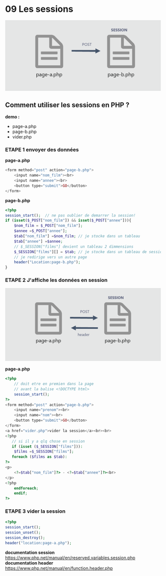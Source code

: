 # 09 Les sessions
![module-9](../img/09-session.png)


## Comment utiliser les sessions en PHP ?   
**demo :**
- page-a.php  
- page-b.php  
- vider.php  
  

### ETAPE 1 envoyer des données

**page-a.php**  

```php
<form method="post" action="page-b.php">
    <input name="nom_film"><br>
    <input name="annee"><br>
    <button type="submit">GO</button>
</form>
```

**page-b.php**  
```php
<?php
session_start();  // ne pas oublier de demarrer la session!
if (isset($_POST["nom_film"]) && isset($_POST["annee"])){
	$nom_film = $_POST["nom_film"];
    $annee =$_POST["annee"];
    $tab["nom_film"] =$nom_film; // je stocke dans un tableau
    $tab["annee"] =$annee;
    // $_SESSION["films"] devient un tableau 2 dimmensions
    $_SESSION["films"][] = $tab; // je stocke dans un tableau de session
    // je redirige vers un autre page
    header("Location:page-b.php");
}

```
### ETAPE 2 J'affiche les données en session
![module-9b](../img/09b-session.png)

**page-a.php**  
  
```php
<?php 
    // doit etre en premien dans la page
    // avant la balise <!DOCTYPE html>
    session_start(); 
?>
<form method="post" action="page-b.php">
    <input name="prenom"><br>
    <input name="nom"><br>
    <button type="submit">GO</button>
</form>
<a href="vider.php">vider la session</a><br><br>
<?php 
   // si il y a qlq chose en session
   if (isset ($_SESSION["films"])):
    $films =$_SESSION["films"];
   foreach ($films as $tab):
?>
<p>
    <?=$tab["nom_film"]?> - <?=$tab["annee"]?><br>
</p>
<?php 
    endforeach;
    endif; 
?>
```

### ETAPE 3  vider la session 
```php
<?php
session_start();
session_unset();
session_destroy();
header("location:page-a.php");
```

**documentation session**   
https://www.php.net/manual/en/reserved.variables.session.php  
**documentation header**  
https://www.php.net/manual/en/function.header.php  

